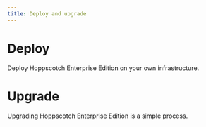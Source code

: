 ```yaml
---
title: Deploy and upgrade
---
```


# Deploy

Deploy Hoppscotch Enterprise Edition on your own infrastructure.

# Upgrade

Upgrading Hoppscotch Enterprise Edition is a simple process.

